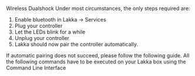 Wireless Dualshock
Under most circumstances, the only steps required are:

1. Enable bluetooth in  Lakka → Services
2. Plug your controller
3. Let the LEDs blink for a while
4. Unplug your controller
5. Lakka should now pair the controller automatically.

If automatic pairing does not succeed, please follow the following guide. All the following commands have to be executed on your Lakka box using the Command Line Interface
